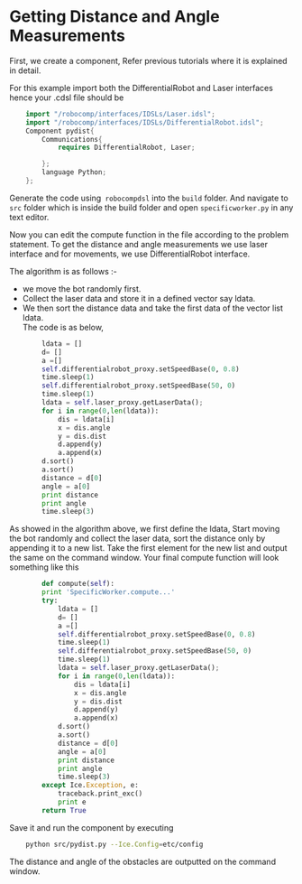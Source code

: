 # Getting Distance and Angle Measurements

First, we create a component, Refer previous tutorials where it is explained in detail.

For this example import both the DifferentialRobot and Laser interfaces hence your .cdsl file should be

```cpp
	import "/robocomp/interfaces/IDSLs/Laser.idsl";
	import "/robocomp/interfaces/IDSLs/DifferentialRobot.idsl";
	Component pydist{
		Communications{
			requires DifferentialRobot, Laser;

		};
		language Python;
	};
```

Generate the code using` robocompdsl` into the `build` folder. And navigate to `src` folder which is inside the build folder and open `specificworker.py` in any text editor.

Now you can edit the compute function in the file according to the problem statement. To get the distance and angle measurements we use laser interface and for movements, we use DifferentialRobot interface.

The algorithm is as follows :-
- we move the bot randomly first.
- Collect the laser data and store it in a defined vector say ldata.
- We then sort the distance data and take the first data of the vector list ldata.<br/>
The code is as below,

```python
		ldata = []
		d= []
		a =[]
		self.differentialrobot_proxy.setSpeedBase(0, 0.8)
		time.sleep(1)
		self.differentialrobot_proxy.setSpeedBase(50, 0)
		time.sleep(1)		
		ldata = self.laser_proxy.getLaserData();
		for i in range(0,len(ldata)):
			dis = ldata[i]
			x = dis.angle			
			y = dis.dist
			d.append(y)
			a.append(x)
		d.sort()
		a.sort()
		distance = d[0]
		angle = a[0]
		print distance
		print angle
		time.sleep(3)
```

As showed in the algorithm above, we first define the ldata, Start moving the bot randomly and collect the laser data, sort the distance only by appending it to a new list. Take the first element for the new list and output the same on the command window. Your final compute function will look something like this

```python
		def compute(self):
		print 'SpecificWorker.compute...'
		try:
			ldata = []
			d= []
			a =[]
			self.differentialrobot_proxy.setSpeedBase(0, 0.8)
			time.sleep(1)
			self.differentialrobot_proxy.setSpeedBase(50, 0)
			time.sleep(1)		
			ldata = self.laser_proxy.getLaserData();
			for i in range(0,len(ldata)):
				dis = ldata[i]
				x = dis.angle
				y = dis.dist
				d.append(y)
				a.append(x)
			d.sort()
			a.sort()
			distance = d[0]
			angle = a[0]
			print distance
			print angle
			time.sleep(3)
		except Ice.Exception, e:
			traceback.print_exc()
			print e
		return True
```

Save it and run the component by executing

```bash
	python src/pydist.py --Ice.Config=etc/config
```

The distance and angle of the obstacles are outputted on the command window. 
